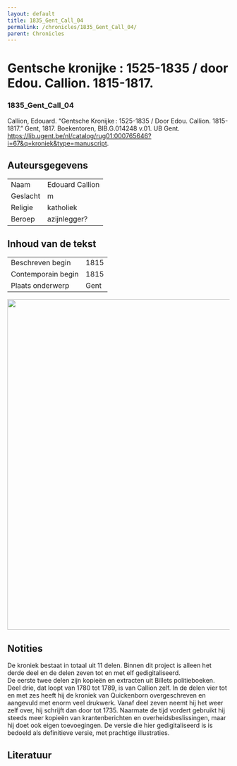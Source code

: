 ```yaml
---
layout: default
title: 1835_Gent_Call_04
permalink: /chronicles/1835_Gent_Call_04/
parent: Chronicles
--- 
```



# Gentsche kronijke : 1525-1835 / door Edou. Callion. 1815-1817. 

### 1835_Gent_Call_04 

Callion, Edouard. “Gentsche Kronijke : 1525-1835 / Door Edou. Callion. 1815-1817.” Gent, 1817. Boekentoren, BIB.G.014248  v.01. UB Gent. https://lib.ugent.be/nl/catalog/rug01:000765646?i=67&q=kroniek&type=manuscript. 

## Auteursgegevens 

| | | 
| --------------- | --------------- | 
| Naam | Edouard Callion | 
| Geslacht | m | 
| Religie | katholiek | 
| Beroep | azijnlegger? | 

## Inhoud van de tekst 

| | | 
| --------------- | --------------- | 
| Beschreven begin | 1815 | 
| Contemporain begin | 1815 | 
| Plaats onderwerp | Gent | 

[<img src="..\..\barplots_chronicles\1835_Gent_Call_04.jpg" width="750"/>](..\..\barplots_chronicles\1835_Gent_Call_04.jpg) 

## Notities 

De kroniek bestaat in totaal uit 11 delen. Binnen dit project is alleen het derde deel en de delen zeven tot en met elf gedigitaliseerd.  
De eerste twee delen zijn kopieën en extracten uit Billets politieboeken. Deel drie, dat loopt van 1780 tot 1789, is van Callion zelf. In de delen vier tot en met zes heeft hij de kroniek van Quickenborn overgeschreven en aangevuld met enorm veel drukwerk. Vanaf deel zeven neemt hij het weer zelf over, hij schrijft dan door tot 1735. Naarmate de tijd vordert gebruikt hij steeds meer kopieën van krantenberichten en overheidsbeslissingen, maar hij doet ook eigen toevoegingen. De versie die hier gedigitaliseerd is is bedoeld als definitieve versie, met prachtige illustraties.

## Literatuur 

